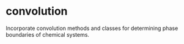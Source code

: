 # convolution
Incorporate convolution methods and classes for determining phase boundaries of chemical systems.
